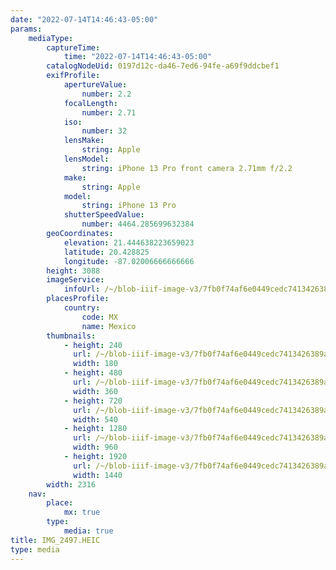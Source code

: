 ```yaml
---
date: "2022-07-14T14:46:43-05:00"
params:
    mediaType:
        captureTime:
            time: "2022-07-14T14:46:43-05:00"
        catalogNodeUid: 0197d12c-da46-7ed6-94fe-a69f9ddcbef1
        exifProfile:
            apertureValue:
                number: 2.2
            focalLength:
                number: 2.71
            iso:
                number: 32
            lensMake:
                string: Apple
            lensModel:
                string: iPhone 13 Pro front camera 2.71mm f/2.2
            make:
                string: Apple
            model:
                string: iPhone 13 Pro
            shutterSpeedValue:
                number: 4464.285699632384
        geoCoordinates:
            elevation: 21.444638223659023
            latitude: 20.428825
            longitude: -87.02006666666666
        height: 3088
        imageService:
            infoUrl: /~/blob-iiif-image-v3/7fb0f74af6e0449cedc7413426389a4ccff5967ce565829dcbe74276c64d79de/info.json
        placesProfile:
            country:
                code: MX
                name: Mexico
        thumbnails:
            - height: 240
              url: /~/blob-iiif-image-v3/7fb0f74af6e0449cedc7413426389a4ccff5967ce565829dcbe74276c64d79de/full/180%2C240/0/default.jpg
              width: 180
            - height: 480
              url: /~/blob-iiif-image-v3/7fb0f74af6e0449cedc7413426389a4ccff5967ce565829dcbe74276c64d79de/full/360%2C480/0/default.jpg
              width: 360
            - height: 720
              url: /~/blob-iiif-image-v3/7fb0f74af6e0449cedc7413426389a4ccff5967ce565829dcbe74276c64d79de/full/540%2C720/0/default.jpg
              width: 540
            - height: 1280
              url: /~/blob-iiif-image-v3/7fb0f74af6e0449cedc7413426389a4ccff5967ce565829dcbe74276c64d79de/full/960%2C1280/0/default.jpg
              width: 960
            - height: 1920
              url: /~/blob-iiif-image-v3/7fb0f74af6e0449cedc7413426389a4ccff5967ce565829dcbe74276c64d79de/full/1440%2C1920/0/default.jpg
              width: 1440
        width: 2316
    nav:
        place:
            mx: true
        type:
            media: true
title: IMG_2497.HEIC
type: media
---
```

